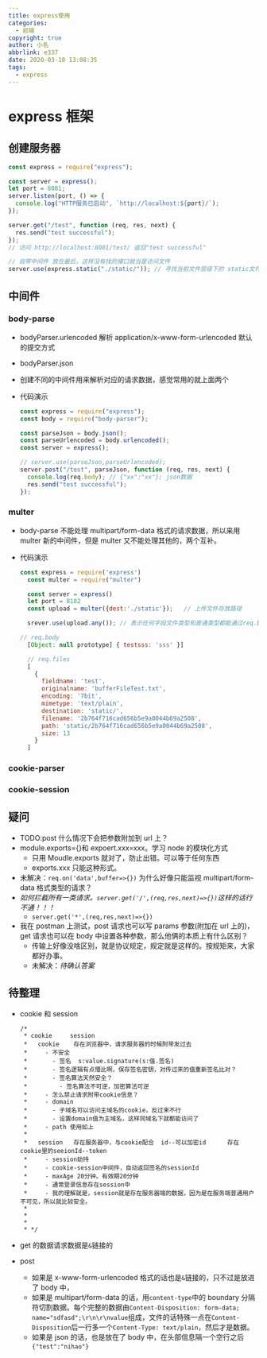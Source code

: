 ```yaml
---
title: express使用
categories:
  - 前端
copyright: true
author: 小名
abbrlink: e337
date: 2020-03-10 13:08:35
tags:
  - express
---
```


# express 框架

## 创建服务器

```javascript
const express = require("express");

const server = express();
let port = 8081;
server.listen(port, () => {
  console.log("HTTP服务已启动", `http://localhost:${port}/`);
});

server.get("/test", function (req, res, next) {
  res.send("test successful");
});
// 访问 http://localhost:8081/test/ 返回"test successful"

// 自带中间件 放在最后，这样没有找的接口就当是访问文件
server.use(express.static("./static/")); // 寻找当前文件层级下的 static文件夹中的文件
```

## 中间件

### body-parse

- bodyParser.urlencoded 解析 application/x-www-form-urlencoded 默认的提交方式

- bodyParser.json

- 创建不同的中间件用来解析对应的请求数据，感觉常用的就上面两个

- 代码演示

  ```javascript
  const express = require("express");
  const body = require("body-parser");

  const parseJson = body.json();
  const parseUrlencoded = body.urlencoded();
  const server = express();

  // server.use(parseJson,parseUrlencoded);
  server.post("/test", parseJson, function (req, res, next) {
    console.log(req.body); // {"xx":"xx"}; json数据
    res.send("test successful");
  });
  ```

### multer

- body-parse 不能处理 multipart/form-data 格式的请求数据，所以来用 multer 新的中间件，但是 multer 又不能处理其他的，两个互补。

- 代码演示

  ```javascript
  const express = require('express')
    const multer = require("multer")

    const server = express()
    let port = 8182
    const upload = multer({dest:'./static'});	// 上传文件存放路径

    srever.use(upload.any()); // 表示任何字段文件类型和普通类型都能通过req.body或req.files获得请求数据

  // req.body
    [Object: null prototype] { testsss: 'sss' }]

    // req.files
    [
      {
        fieldname: 'test',
        originalname: 'bufferFileTest.txt',
        encoding: '7bit',
        mimetype: 'text/plain',
        destination: 'static/',
        filename: '2b764f716cad656b5e9a0044b69a2508',
        path: 'static/2b764f716cad656b5e9a0044b69a2508',
        size: 13
      }
    ]
  ```

### cookie-parser

### cookie-session

## 疑问

- TODO:post 什么情况下会把参数附加到 url 上？
- module.exports={}和 expoert.xxx=xxx。学习 node 的模块化方式
  - 只用 Moudle.exports 就对了，防止出错。可以等于任何东西
  - exports.xxx 只能这种形式。
- 未解决：`req.on('data',buffer=>{})` 为什么好像只能监视 multipart/form-data 格式类型的请求？
- _如何拦截所有一类请求。`server.get('/',(req,res,next)=>{})`这样的话行不通！！！_
  - `server.get('*',(req,res,next)=>{})`
- 我在 postman 上测试，post 请求也可以写 params 参数(附加在 url 上的)，get 请求也可以在 body 中设置各种参数，那么他俩的本质上有什么区别？
  - 传输上好像没啥区别，就是协议规定，规定就是这样的。按规矩来，大家都好办事。
  - 未解决：_待确认答案_

## 待整理

- cookie 和 session

  ```
  /*
   * cookie     session
   *   cookie    存在浏览器中，请求服务器的时候附带发过去
   *     - 不安全
   *       - 签名  s:value.signature(s:值.签名)
   *       - 签名逻辑有点懵比啊，保存签名密钥，对传过来的值重新签名比对？
   *       - 签名算法天然安全？
   *         - 签名算法不可逆，加密算法可逆
   *     - 怎么禁止请求附带cookie信息？
   *     - domain
   *       - 子域名可以访问主域名的cookie，反过来不行
   *       - 设置domain值为主域名，这样同域名下就都能访问了
   *     - path 使用如上
   *
   *   session   存在服务器中，与cookie配合  id--可以加密id      存在cookie里的seeionId--token
   *     - session劫持
   *     - cookie-session中间件，自动返回签名的sessionId
   *     - maxAge 20分钟。有效期20分钟
   *     - 通常登录信息存在session中
   *     - 我的理解就是，session就是存在服务器端的数据，因为是在服务端普通用户不可见，所以就比较安全。
   *
   *
   *
   * */
  ```

- get 的数据请求数据是`&`链接的
- post
  - 如果是 x-www-form-urlencoded 格式的话也是`&`链接的，只不过是放进了 body 中，
  - 如果是 multipart/form-data 的话，用`content-type`中的 boundary 分隔符切割数据。每个完整的数据由`Content-Disposition: form-data; name="sdfasd";\r\n\r\nvalue`组成，文件的话特殊一点在`Content-Disposition`后一行多一个`Content-Type: text/plain`，然后才是数据。
  - 如果是 json 的话，也是放在了 body 中，在头部信息隔一个空行之后`{"test":"nihao"}`
